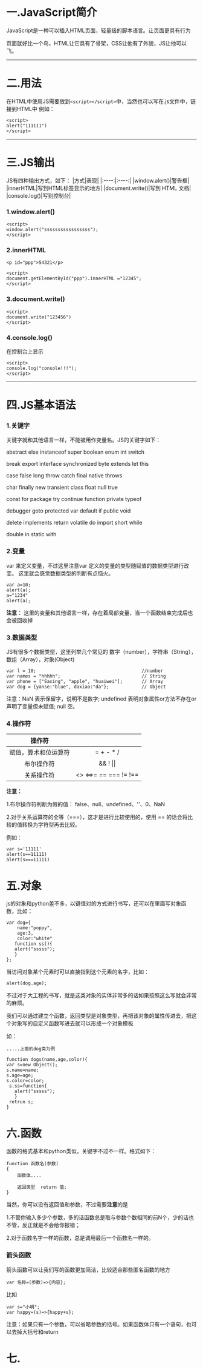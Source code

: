 # 一.JavaScript简介
JavaScript是一种可以插入HTML页面，轻量级的脚本语言。让页面更具有行为

页面就好比一个鸟，HTML让它具有了骨架，CSS让他有了外貌，JS让他可以飞。

---
# 二.用法
在HTML中使用JS需要放到`<script></script>`中，当然也可以写在.js文件中，链接到HTML中
例如：
```
<script>
alert("111111")
</script>
```
---
# 三.JS输出
JS有四种输出方式，如下：
|方式|表现|
|:----:|:----:| 
 |window.alert()|警告框|
 |innerHTML|写到HTML标签显示的地方|
 |document.write()|写到 HTML 文档|
 |console.log()|写到控制台|

### 1.window.alert()
````
<script>
window.alert("sssssssssssssssss");
</script>
````
### 2.innerHTML
````
<p id="ppp">54321</p>

<script>
document.getElementById("ppp").innerHTML ="12345";
</script>
````
### 3.document.write()
````
<script>
document.write("123456")
</script>
````
### 4.console.log()
在控制台上显示
````
<script>
console.log("console!!!");
</script>

````

---
# 四.JS基本语法

### 1.关键字
关键字就和其他语言一样，不能被用作变量名。JS的关键字如下：

abstract   else    instanceof     super       boolean  	enum    	int  	   switch

break	    export  	interface 	synchronized     byte  	 extends  	let	     this

case	     false     	long       	throw         catch   final  	 native	   throws

char	     finally	   new	       transient      class   	float   	null    	true

const     	for     	package	      try        continue 	function 	private	 typeof

debugger	  goto   	protected     	var         default	    if    	public	   void

delete	 implements  	return     	volatile       do	     import   	short   	while

double	    in	      static       	with


### 2.变量
 var 来定义变量，不过这里注意var 定义的变量的类型随赋值的数据类型进行改变。
 这里就会感觉数据类型的判断有点恼火。
 ````
 var a=10;
 alert(a);
 a="1234"
 alert(a);
 ````
**注意：** 这里的变量和其他语言一样，存在着局部变量，当一个函数结束完成后也会被回收掉

### 3.数据类型
JS有很多个数据类型，这里列举几个常见的
数字（number），字符串（String），数组（Array），对象(Object)
````
var l = 10;                                       //number
var names = "hhhhh";                              // String 
var phone = ["Saxing", "apple", "huaiwei"];       // Array  
var dog = {yanse:"blue", daxiao:"da"};            // Object 
````

注意：NaN 表示保留字，说明不是数字;
      undefined 表明对象属性or方法不存在or声明了变量但未赋值;
      null 空。


### 4.操作符
|操作符| |
|:----:|:----:| 
 |赋值，算术和位运算符	|=  +  -  *  /	|
 |布尔操作符|&&  !  \|\| |
 |关系操作符| <> <=>= == === != !==|

**注意：**

1.布尔操作符判断为假的值： false、null、undefined、''、0、NaN 

2.对于关系运算符的全等（===），这才是进行比较使用的，使用 == 的话会将比较的值转换为字符型再去比较。

例如：
````
var s='11111'
alert(s==11111)
alert(s===11111)
````

# 五.对象
js的对象和python差不多，以键值对的方式进行书写，还可以在里面写对象函数，比如：

````
var dog={
    name:"poppy",
    age:3,
    color:"white"
   function ss(){
   alert("sssss");
   }
};
````
当访问对象某个元素时可以直接指到这个元素的名字，比如：
````
alert(dog.age);
````

不过对于大工程的书写，就是这类对象的实体非常多的话如果按照这么写就会非常的麻烦。

我们可以通过建立个函数，返回类型是对象类型，再把该对象的属性传进去，把这个对象写的自定义函数写进去就可以形成一个对象模板

如：
````
.....上面的dog类为例

function dogs(name,age,color){
var s=new Object();
s.name=name;
s.age=age;
s.color=color;
 s.ss=function{
   alert("sssss");
   }
 retrun s;
}

````

# 六.函数
函数的格式基本和python类似，关键字不过不一样。格式如下：
````
function 函数名(参数)
{
    函数体....
    
    返回类型  return 值;
}
````
当然，你可以没有返回值和参数，不过需要**注意**的是

1.不管你输入多少个参数，多的话函数总是取与参数个数相同的前N个，少的话也不管，反正就是不会给你报错；

2.对于函数名字一样的函数，总是调用最后一个函数名一样的。

### 箭头函数
 箭头函数可以让我们写的函数更加简洁，比较适合那些匿名函数的地方
````
var 名称=(参数)=>{内容};
````
比如
````
var s="小明";
var happy=(s)=>{happy+s};
````
注意：如果只有一个参数，可以省略参数的括号。如果函数体只有一个语句，也可以去掉大括号和return

# 七.









